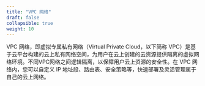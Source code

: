 ```yaml
---
title: "VPC 网络"
draft: false
collapsible: true
weight: 10
---
```


VPC 网络，即虚拟专属私有网络（Virtual Private Cloud，以下简称 VPC）是基于云平台构建的云上私有网络空间，为用户在云上创建的云资源提供隔离的虚拟网络环境。不同VPC网络之间逻辑隔离，以保障用户云上资源的安全性。在 VPC 网络内，您可以自定义 IP 地址段、路由表、安全策略等，快速部署及灵活管理属于自己的云上网络。

